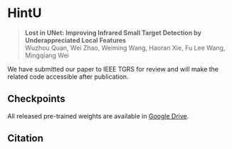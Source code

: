 # HintU

> **Lost in UNet: Improving Infrared Small Target Detection by Underappreciated Local Features**  
> Wuzhou Quan, Wei Zhao, Weiming Wang, Haoran Xie, Fu Lee Wang, Mingqiang Wei

We have submitted our paper to IEEE TGRS for review and will make the related code accessible after publication.

## Checkpoints

All released pre-trained weights are available in [Google Drive](https://drive.google.com/drive/folders/1KSclFKKv6Kx0eVOSzTeJusxA9GZfJLX3?usp=sharing).

## Citation

```

```
